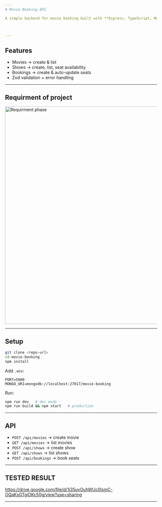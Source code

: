 ```yaml
---
# Movie Booking API

A simple backend for movie booking built with **Express, TypeScript, MongoDB, and Zod**.



---
```


## Features

* Movies → create & list
* Shows → create, list, seat availability
* Bookings → create & auto-update seats
* Zod validation + error handling

---

## Requirment of project
<img width="3840" height="719" alt="Requirment phase " src="https://github.com/user-attachments/assets/8ea49ab5-4309-419a-984e-269ac3585778" />

---



## Setup

```bash
git clone <repo-url>
cd movie-booking
npm install
```

Add `.env`:

```
PORT=5000
MONGO_URI=mongodb://localhost:27017/movie-booking
```

Run:

```bash
npm run dev   # dev mode
npm run build && npm start   # production
```

---

## API

* `POST /api/movies` → create movie
* `GET /api/movies` → list movies
* `POST /api/shows` → create show
* `GET /api/shows` → list shows
* `POST /api/bookings` → book seats

---

## TESTED RESULT

https://drive.google.com/file/d/1i35uyOuhWUc0IsmC-OQaKsGTgiOKc50g/view?usp=sharing

---

